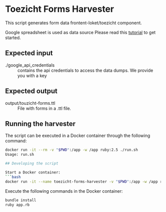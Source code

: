 # Toezicht Forms Harvester

This script generates form data frontent-loket/toezicht component.

Google spreadsheet is used as data source
Please read this [tutorial](https://developers.google.com/sheets/api/quickstart/ruby) to get started.

## Expected input

<dl>
<dt>./google_api_credentials</dt>
<dd>contains the api credentials to access the data dumps. We provide you with a key</dd>
</dl>

## Expected output
<dl>
<dt>output/touzicht-forms.ttl</dt>
<dd>File with forms in a .ttl file.</dd>
</dl>

## Running the harvester
The script can be executed in a Docker container through the following command:
```bash
docker run -it --rm -v "$PWD":/app -w /app ruby:2.5 ./run.sh
Usage: run.sh

## Developing the script

Start a Docker container:
```bash
docker run -it --name toezicht-forms-harvester -v "$PWD":/app -w /app ruby:2.5 /bin/bash
```

Execute the following commands in the Docker container:
```bash
bundle install
ruby app.rb
```

